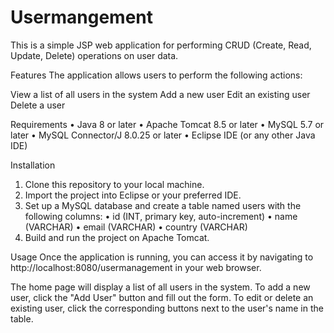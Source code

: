 # Usermangement
This is a simple JSP web application for performing CRUD (Create, Read, Update, Delete) operations on user data.

Features
The application allows users to perform the following actions:

View a list of all users in the system
Add a new user
Edit an existing user
Delete a user

Requirements
• Java 8 or later
• Apache Tomcat 8.5 or later
• MySQL 5.7 or later
• MySQL Connector/J 8.0.25 or later
• Eclipse IDE (or any other Java IDE)

Installation
1. Clone this repository to your local machine.
2. Import the project into Eclipse or your preferred IDE.
3. Set up a MySQL database and create a table named users with the following columns:
  • id (INT, primary key, auto-increment)
  • name (VARCHAR)
  • email (VARCHAR)
  • country (VARCHAR)
4. Build and run the project on Apache Tomcat.

Usage
Once the application is running, you can access it by navigating to http://localhost:8080/usermanagement in your web browser.

The home page will display a list of all users in the system. To add a new user, click the "Add User" button and fill out the form. To edit or delete an existing user, click the corresponding buttons next to the user's name in the table.
